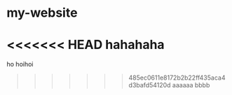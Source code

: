 # my-website

<<<<<<< HEAD
hahahaha
=======
ho hoihoi
>>>>>>> 485ec0611e8172b2b22ff435aca4d3bafd54120d
aaaaaa
bbbb